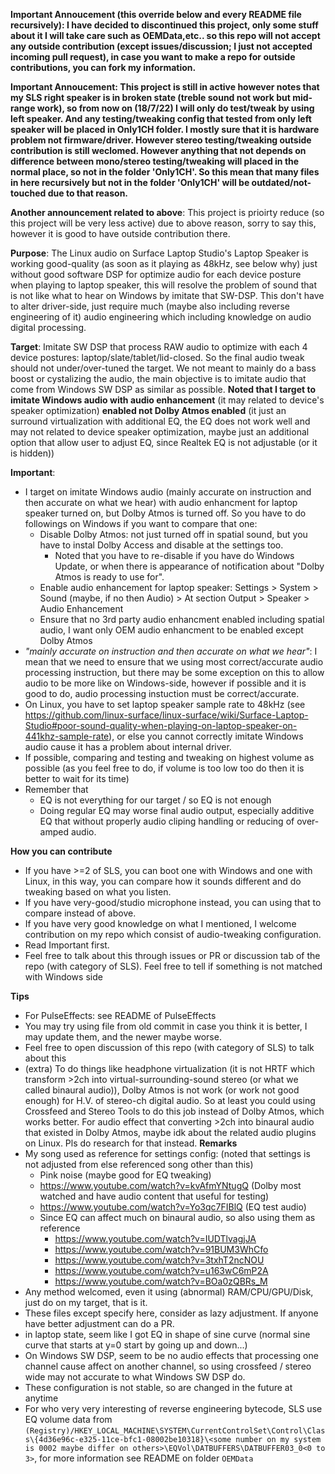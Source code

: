 **Important Annoucement (this override below and every README file recursively): I have decided to discontinued this project, only some stuff about it I will take care such as OEMData,etc.. so this repo will not accept any outside contribution (except issues/discussion; I just not accepted incoming pull request), in case you want to make a repo for outside contributions, you can fork my information.**

**Important Annoucement: This project is still in active however notes that my SLS right speaker is in broken state (treble sound not work but mid-range work), so from now on (18/7/22) I will only do test/tweak by using left speaker. And any testing/tweaking config that tested from only left speaker will be placed in Only1CH folder. I mostly sure that it is hardware problem not firmware/driver. However stereo testing/tweaking outside contribution is still weclomed. However anything that not depends on difference between mono/stereo testing/tweaking will placed in the normal place, so not in the folder 'Only1CH'. So this mean that many files in here recursively but not in the folder 'Only1CH' will be outdated/not-touched due to that reason.**

**Another announcement related to above**: This project is prioirty reduce (so this project will be very less active) due to above reason, sorry to say this, however it is good to have outside contribution there.

**Purpose**: The Linux audio on Surface Laptop Studio's Laptop Speaker is working good-quality (as soon as it playing as 48kHz, see below why) just without good software DSP for optimize audio for each device posture when playing to laptop speaker, this will resolve the problem of sound that is not like what to hear on Windows by imitate that SW-DSP. This don't have to alter driver-side, just require much (maybe also including reverse engineering of it) audio engineering which including knowledge on audio digital processing.

**Target**: Imitate SW DSP that process RAW audio to optimize with each 4 device postures: laptop/slate/tablet/lid-closed. So the final audio tweak should not under/over-tuned the target. We not meant to mainly do a bass boost or cystalizing the audio, the main objective is to imitate audio that come from Windows SW DSP as similar as possible. **Noted that I target to imitate Windows audio with audio enhancement** (it may related to device's speaker optimization) **enabled not Dolby Atmos enabled** (it just an surround virtualization with additional EQ, the EQ does not work well and may not related to device speaker optimization, maybe just an additional option that allow user to adjust EQ, since Realtek EQ is not adjustable (or it is hidden))

**Important**:
- I target on imitate Windows audio (mainly accurate on instruction and then accurate on what we hear) with audio enhancment for laptop speaker turned on, but Dolby Atmos is turned off. So you have to do followings on Windows if you want to compare that one:
  - Disable Dolby Atmos: not just turned off in spatial sound, but you have to instal Dolby Access and disable at the settings too.
    - Noted that you have to re-disable if you have do Windows Update, or when there is appearance of notification about "Dolby Atmos is ready to use for".
  - Enable audio enhancement for laptop speaker: Settings > System > Sound (maybe, if no then Audio) > At section Output > Speaker > Audio Enhancement
  - Ensure that no 3rd party audio enhancment enabled including spatial audio, I want only OEM audio enhancment to be enabled except Dolby Atmos
- _"mainly accurate on instruction and then accurate on what we hear"_: I mean that we need to ensure that we using most correct/accurate audio processing instruction, but there may be some exception on this to allow audio to be more like on Windows-side, however if possible and it is good to do, audio processing instuction must be correct/accurate. 
- On Linux, you have to set laptop speaker sample rate to 48kHz (see https://github.com/linux-surface/linux-surface/wiki/Surface-Laptop-Studio#poor-sound-quality-when-playing-on-laptop-speaker-on-441khz-sample-rate), or else you cannot correctly imitate Windows audio cause it has a problem about internal driver. 
- If possible, comparing and testing and tweaking on highest volume as possible (as you feel free to do, if volume is too low too do then it is better to wait for its time)
- Remember that
  - EQ is not everything for our target / so EQ is not enough
  - Doing regular EQ may worse final audio output, especially additive EQ that without properly audio cliping handling or reducing of over-amped audio.

**How you can contribute**
- If you have >=2 of SLS, you can boot one with Windows and one with Linux, in this way, you can compare how it sounds different and do tweaking based on what you listen.
- If you have very-good/studio microphone instead, you can using that to compare instead of above.
- If you have very good knowledge on what I mentioned, I welcome contribution on my repo which consist of audio-tweaking configuration.
- Read Important first.
- Feel free to talk about this through issues or PR or discussion tab of the repo (with category of SLS). Feel free to tell if something is not matched with Windows side

**Tips**

- For PulseEffects: see README of PulseEffects
- You may try using file from old commit in case you think it is better, I may update them, and the newer maybe worse.
- Feel free to open discussion of this repo (with category of SLS) to talk about this
- (extra) To do things like headphone virtualization (it is not HRTF which transform >2ch into virtual-surrounding-sound stereo (or what we called binaural audio)), Dolby Atmos is not work (or work not good enough) for H.V. of stereo-ch digital audio. So at least you could using Crossfeed and Stereo Tools to do this job instead of Dolby Atmos, which works better. For audio effect that converting >2ch into binaural audio that existed in Dolby Atmos, maybe idk about the related audio plugins on Linux. Pls do research for that instead.
**Remarks**
- My song used as reference for settings config: (noted that settings is not adjusted from else referenced song other than this)
  - Pink noise (maybe good for EQ tweaking)
  - https://www.youtube.com/watch?v=kvAfmYNtugQ (Dolby most watched and have audio content that useful for testing)
  - https://www.youtube.com/watch?v=Yo3qc7FIBlQ (EQ test audio)
  - Since EQ can affect much on binaural audio, so also using them as reference
    - https://www.youtube.com/watch?v=IUDTlvagjJA
    - https://www.youtube.com/watch?v=91BUM3WhCfo
    - https://www.youtube.com/watch?v=3txhT2ncNOU
    - https://www.youtube.com/watch?v=u163wC6mP2A
    - https://www.youtube.com/watch?v=BOa0zQBRs_M
- Any method welcomed, even it using (abnormal) RAM/CPU/GPU/Disk, just do on my target, that is it.
- These files except specify here, consider as lazy adjustment. If anyone have better adjustment can do a PR.
- in laptop state, seem like I got EQ in shape of sine curve (normal sine curve that starts at y=0 start by going up and down...)
- On Windows SW DSP, seem to be no audio effects that processing one channel cause affect on another channel, so using crossfeed / stereo wide may not accurate to what Windows SW DSP do.
- These configuration is not stable, so are changed in the future at anytime
- For who very very interesting of reverse engineering bytecode, SLS use EQ volume data from ```(Registry)/HKEY_LOCAL_MACHINE\SYSTEM\CurrentControlSet\Control\Class\{4d36e96c-e325-11ce-bfc1-08002be10318}\<some number on my system is 0002 maybe differ on others>\EQVol\DATBUFFERS\DATBUFFER03_0<0 to 3>```, for more information see README on folder ```OEMData```
